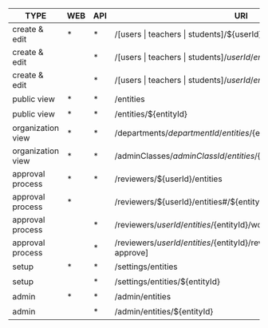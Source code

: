 |         TYPE      |WEB|API|URI|DESCRIPTION|
|------------------ |---|---|---|-----------|
| create & edit     | * | * | /\[users \| teachers \| students\]/${userId}/entities | 实体列表 |
| create & edit     |   | * | /\[users \| teachers \| students\]/${userId}/entities/${entityId} | 实体 |
| create & edit     |   | * | /\[users \| teachers \| students\]/${userId}/entities/${entityId}/checkers | 审批人 |
| public view       | * | * | /entities | 实体列表 |
| public view       | * | * | /entities/${entityId} | 实体 |
| organization view | * | * | /departments/${departmentId}/entities/${entityId} | 部门视图 |
| organization view | * | * | /adminClasses/${adminClassId}/entities/${entityId} | 班级视图 |
| approval process  | * | * | /reviewers/${userId}/entities | 审核列表 |
| approval process  | * |   | /reviewers/${userId}/entities#/${entityId}/workitems/${workitemId} | 待办项 |
| approval process  |   | * | /reviewers/${userId}/entities/${entityId}/workitems/${workitemId} | 数据 |
| approval process  |   | * | /reviewers/${userId}/entities/${entityId}/reviewers?type=\[check \| approve\] | 审核人 |
| setup             | * | * | /settings/entities | 实体列表 |
| setup             |   | * | /settings/entities/${entityId} | 实体 |
| admin             | * | * | /admin/entities | 实体列表 |
| admin             |   | * | /admin/entities/${entityId} | 实体 |
